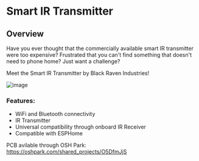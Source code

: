 # Smart IR Transmitter

## Overview
Have you ever thought that the commercially available smart IR transmitter were too expensive? Frustrated that you can't find something that doesn't need to phone home? Just want a challenge? 

Meet the Smart IR Transmitter by Black Raven Industries!

![image](https://user-images.githubusercontent.com/12809981/123262969-705b1d80-d533-11eb-8742-9bb970d22f95.png)

### Features:
* WiFi and Bluetooth connectivity
* IR Transmitter
* Universal compatibility through onboard IR Receiver
* Compatible with ESPHome

PCB avilable through OSH Park: https://oshpark.com/shared_projects/O5DfmJjS
